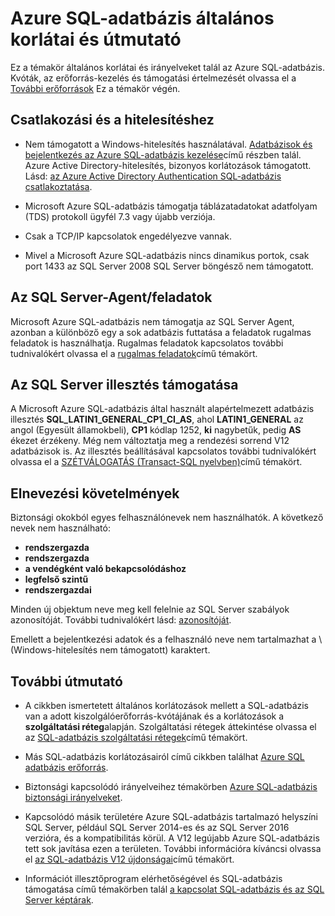 <properties
   pageTitle="Azure SQL-adatbázis általános korlátai és útmutató"
   description="A lap azt ismerteti, hogy bizonyos korlátozások, amelyek az általános Azure SQL-adatbázissal, valamint az együttműködési és támogatási részeinek."
   services="sql-database"
   documentationCenter="na"
   authors="CarlRabeler"
   manager="jhubbard"
   editor="monicar" />
<tags
   ms.service="sql-database"
   ms.devlang="na"
   ms.topic="article"
   ms.tgt_pltfrm="na"
   ms.workload="data-management"
   ms.date="09/06/2016"
   ms.author="carlrab" />

# <a name="azure-sql-database-general-limitations-and-guidelines"></a>Azure SQL-adatbázis általános korlátai és útmutató

Ez a témakör általános korlátai és irányelveket talál az Azure SQL-adatbázis. Kvóták, az erőforrás-kezelés és támogatási értelmezését olvassa el a [További erőforrások](#additional-guidelines) Ez a témakör végén.

## <a name="connectivity-and-authentication"></a>Csatlakozási és a hitelesítéshez

  - Nem támogatott a Windows-hitelesítés használatával. [Adatbázisok és bejelentkezés az Azure SQL-adatbázis kezelése](sql-database-manage-logins.md)című részben talál. Azure Active Directory-hitelesítés, bizonyos korlátozások támogatott. Lásd: [az Azure Active Directory Authentication SQL-adatbázis csatlakoztatása](sql-database-aad-authentication.md).

  - Microsoft Azure SQL-adatbázis támogatja táblázatadatokat adatfolyam (TDS) protokoll ügyfél 7.3 vagy újabb verziója.

  - Csak a TCP/IP kapcsolatok engedélyezve vannak.

  - Mivel a Microsoft Azure SQL-adatbázis nincs dinamikus portok, csak port 1433 az SQL Server 2008 SQL Server böngésző nem támogatott.

## <a name="sql-server-agentjobs"></a>Az SQL Server-Agent/feladatok

Microsoft Azure SQL-adatbázis nem támogatja az SQL Server Agent, azonban a különböző egy a sok adatbázis futtatása a feladatok rugalmas feladatok is használhatja. Rugalmas feladatok kapcsolatos további tudnivalókért olvassa el a [rugalmas feladatok](sql-database-elastic-jobs-overview.md)című témakört.

## <a name="sql-server-collation-support"></a>Az SQL Server illesztés támogatása

A Microsoft Azure SQL-adatbázis által használt alapértelmezett adatbázis illesztés **SQL_LATIN1_GENERAL_CP1_CI_AS**, ahol **LATIN1_GENERAL** az angol (Egyesült államokbeli), **CP1** kódlap 1252, **ki** nagybetűk, pedig **AS** ékezet érzékeny. Még nem változtatja meg a rendezési sorrend V12 adatbázisok is. Az illesztés beállításával kapcsolatos további tudnivalókért olvassa el a [SZÉTVÁLOGATÁS (Transact-SQL nyelvben)](https://msdn.microsoft.com/library/ms184391.aspx)című témakört.

## <a name="naming-requirements"></a>Elnevezési követelmények

Biztonsági okokból egyes felhasználónevek nem használhatók. A következő nevek nem használható:

 - **rendszergazda**
 - **rendszergazda**
 - **a vendégként való bekapcsolódáshoz**
 - **legfelső szintű**
 - **rendszergazdai**

Minden új objektum neve meg kell felelnie az SQL Server szabályok azonosítóját. További tudnivalókért lásd: [azonosítóját](https://msdn.microsoft.com/library/ms175874.aspx).

Emellett a bejelentkezési adatok és a felhasználó neve nem tartalmazhat a \ (Windows-hitelesítés nem támogatott) karaktert.

## <a name="additional-guidelines"></a>További útmutató

- A cikkben ismertetett általános korlátozások mellett a SQL-adatbázis van a adott kiszolgálóerőforrás-kvótájának és a korlátozások a **szolgáltatási réteg**alapján. Szolgáltatási rétegek áttekintése olvassa el az [SQL-adatbázis szolgáltatási rétegek](sql-database-service-tiers.md)című témakört.

- Más SQL-adatbázis korlátozásairól című cikkben találhat [Azure SQL adatbázis erőforrás](sql-database-resource-limits.md).

- Biztonsági kapcsolódó irányelveihez témakörben [Azure SQL-adatbázis biztonsági irányelveket](sql-database-security-guidelines.md).

- Kapcsolódó másik területére Azure SQL-adatbázis tartalmazó helyszíni SQL Server, például SQL Server 2014-es és az SQL Server 2016 verzióra, és a kompatibilitás körül. A V12 legújabb Azure SQL-adatbázis tett sok javítása ezen a területen. További információra kíváncsi olvassa el [az SQL-adatbázis V12 újdonságai](sql-database-v12-whats-new.md)című témakört.

- Információt illesztőprogram elérhetőségével és SQL-adatbázis támogatása című témakörben talál [a kapcsolat SQL-adatbázis és az SQL Server képtárak](sql-database-libraries.md).
